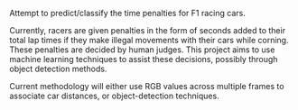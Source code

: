 Attempt to predict/classify the time penalties for F1 racing cars.

Currently, racers are given penalties in the form of seconds added to their total lap times if they make illegal movements with their cars while corning. These penalties are decided by human judges. This project aims to use machine learning techniques to assist these decisions, possibly through object detection methods.

Current methodology will either use RGB values across multiple frames to associate car distances, or object-detection techniques.